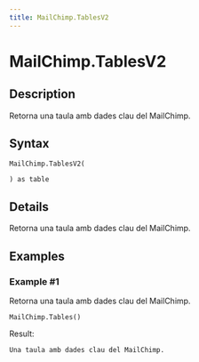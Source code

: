 ```yaml
---
title: MailChimp.TablesV2
---
```


# MailChimp.TablesV2


## Description

Retorna una taula amb dades clau del MailChimp.


## Syntax

```powerquery
MailChimp.TablesV2(

) as table
```


## Details

Retorna una taula amb dades clau del MailChimp.


## Examples

### Example #1 
Retorna una taula amb dades clau del MailChimp.
```powerquery
MailChimp.Tables()
```

Result: 
```powerquery
Una taula amb dades clau del MailChimp.
```




